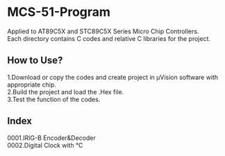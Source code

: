 # MCS-51-Program
Applied to AT89C5X and STC89C5X Series Micro Chip Controllers.  
Each directory contains C codes and relative C libraries for the project.  
  
## How to Use?
1.Download or copy the codes and create project in μVision software with appropriate chip.  
2.Build the project and load the .Hex file.  
3.Test the function of the codes.
  
## Index
0001.IRIG-B Encoder&Decoder  
0002.Digital Clock with ℃
